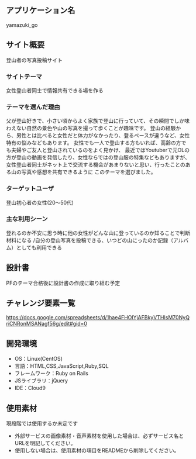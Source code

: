 ## アプリケーション名
yamazuki_go

## サイト概要
登山者の写真投稿サイト

### サイトテーマ
女性登山者同士で情報共有できる場を作る

### テーマを選んだ理由
父が登山好きで、小さい頃からよく家族で登山に行っていて、その瞬間でしか味わえない自然の景色や山の写真を撮って歩くことが趣味です。
登山の経験から、男性とは比べると女性だと体力がなかったり、登るペースが違うなど、女性特有の悩みなどもあります。
女性でも一人で登山する方もいれば、高齢の方でも夫婦やご友人と登山されているのをよく見かけ、
最近ではYoutuberで元OLの方が登山の動画を発信したり、女性ならではの登山服の特集などもありますが、
女性登山者同士がネット上で交流する機会があまりないと思い、行ったことのある山の写真や感想を共有できるように
このテーマを選びました。

### ターゲットユーザ
登山初心者の女性(20～50代)

### 主な利用シーン
登れるのか不安に思う時に他の女性がどんな山に登っているのか知ることで判断材料になる
/自分の登山写真を投稿できる、いつどの山にったのか記録（アルバム）としても利用できる

## 設計書
PFのテーマ合格後に設計書の作成に取り組む予定

## チャレンジ要素一覧
https://docs.google.com/spreadsheets/d/1hae4FHOlYjAFBkyVTHIsM70NyQriCNRonMSANagf56g/edit#gid=0

## 開発環境
- OS：Linux(CentOS)
- 言語：HTML,CSS,JavaScript,Ruby,SQL
- フレームワーク：Ruby on Rails
- JSライブラリ：jQuery
- IDE：Cloud9

## 使用素材
現段階では使用するか未定です
- 外部サービスの画像素材・音声素材を使用した場合は、必ずサービス名とURLを明記してください。
- 使用しない場合は、使用素材の項目をREADMEから削除してください。
